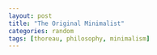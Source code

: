 ```yaml
---
layout: post
title: "The Original Minimalist"
categories: random
tags: [thoreau, philosophy, minimalism]
---
```



